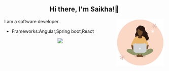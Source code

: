 
<!---
saikha-parween/saikha-parween is a ✨ special ✨ repository because its `README.md` (this file) appears on your GitHub profile.
You can click the Preview link to take a look at your changes.
--->
<h2 align="center"> Hi there, I'm <strong> Saikha!</strong>👋</h2>
<img src="https://github.com/saikha-parween/saikha-parween/raw/main/git.gif" align="right" height="50%" width="30%">
<p> I am a software developer.</p>
<ul>
<li>Frameworks:Angular,Spring boot,React</li>
</ul>
<!--<img src="https://github-readme-stats.vercel.app/api/top-langs/?username=saikha-parween&exclude_repo=github-readme-stats,saikha-parween.github.io">
-->
<p align="center"><img src="https://github-readme-stats.vercel.app/api?username=saikha-parween&show_icons=true"></p>
<!--<p align="center"><img src="https://profile-counter.glitch.me/{saikha-parween}/count.svg"></p>-->

<a herf="https://www.linkedin.com/in/saikha-parween/" target="_blank" >
  
  
  <!--<img src="https://img.icons8.com/color/48/000000/linkedin.svg"  height="30" width="30"></a>-->
